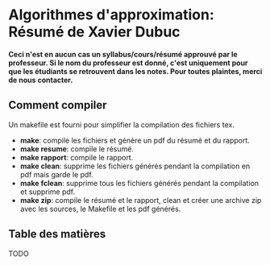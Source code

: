 # Algorithmes d'approximation: Résumé de Xavier Dubuc

**Ceci n'est en aucun cas un syllabus/cours/résumé approuvé par le professeur.
Si le nom du professeur est donné, c'est uniquement pour que les étudiants se
retrouvent dans les notes.  Pour toutes plaintes, merci de nous contacter.**

## Comment compiler

Un makefile est fourni pour simplifier la compilation des fichiers tex.

* **make**: compile les fichiers et génère un pdf du résumé et du rapport.
* **make resume**: compile le résumé.
* **make rapport**: compile le rapport.
* **make clean**: supprime les fichiers générés pendant la compilation en pdf
  mais garde le pdf.
* **make fclean**: supprime tous les fichiers générés pendant la compilation et
  supprime pdf.
* **make zip**: compile le résumé et le rapport, clean et créer une archive zip
  avec les sources, le Makefile et les pdf générés.

## Table des matières

TODO
